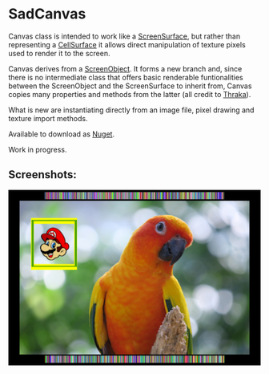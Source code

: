 # SadCanvas
Canvas class is intended to work like a [ScreenSurface](https://github.com/Thraka/SadConsole/blob/master/SadConsole/ScreenSurface.cs), 
but rather than representing a [CellSurface](https://github.com/Thraka/SadConsole/blob/master/SadConsole/CellSurface.cs) 
it allows direct manipulation of texture pixels used to render it to the screen.

Canvas derives from a [ScreenObject](https://github.com/Thraka/SadConsole/blob/master/SadConsole/ScreenObject.cs). 
It forms a new branch and, since there is no intermediate class 
that offers basic renderable funtionalities between the ScreenObject and the ScreenSurface to inherit from,
Canvas copies many properties and methods from the latter (all credit to [Thraka](https://github.com/Thraka)).

What is new are instantiating directly from an image file, pixel drawing and texture import methods.

Available to download as [Nuget](https://www.nuget.org/packages/SadCanvas/).

Work in progress.

## Screenshots:

![Parrot](/screenshot.jpg)